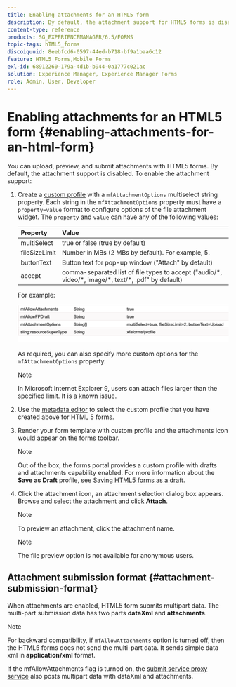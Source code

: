 ```yaml
---
title: Enabling attachments for an HTML5 form
description: By default, the attachment support for HTML5 forms is disabled.
content-type: reference
products: SG_EXPERIENCEMANAGER/6.5/FORMS
topic-tags: hTML5_forms
discoiquuid: 8eebfcd6-0597-44ed-b718-bf9a1baa6c12
feature: HTML5 Forms,Mobile Forms
exl-id: 68912260-179a-4d1b-b944-0a1777c021ac
solution: Experience Manager, Experience Manager Forms
role: Admin, User, Developer
---
```

# Enabling attachments for an HTML5 form {#enabling-attachments-for-an-html-form}

You can upload, preview, and submit attachments with HTML5 forms. By default, the attachment support is disabled. To enable the attachment support:

1. Create a [custom profile](/help/forms/using/custom-profile.md) with a `mfAttachmentOptions` multiselect string property. Each string in the `mfAttachmentOptions` property must have a `property=value` format to configure options of the file attachment widget. The `property` and `value` can have any of the following values:

   | Property | Value |
   |--- |---|
   | multiSelect| true or false (true by default) |
   | fileSizeLimit | Number in MBs (2 MBs by default). For example, 5. |
   | buttonText | Button text for pop-up window ("Attach" by default)|
   | accept | comma-separated list of file types to accept ("audio/&ast;, video/&ast;, image/&ast;, text/&ast;, .pdf" by default)  |

   For example:

   ![configure options](assets/mfAttachmentOptions.png)

   As required, you can also specify more custom options for the `mfAttachmentOptions` property.

   >[!NOTE]
   >
   >In Microsoft Internet Explorer 9, users can attach files larger than the specified limit. It is a known issue.

1. Use the [metadata editor](/help/forms/using/manage-form-metadata.md) to select the custom profile that you have created above for HTML 5 forms.
1. Render your form template with custom profile and the attachments icon would appear on the forms toolbar.

   >[!NOTE]
   >
   >Out of the box, the forms portal provides a custom profile with drafts and attachments capability enabled. For more information about the **Save as Draft** profile, see [Saving HTML5 forms as a draft](/help/forms/using/saving-html5-form-draft.md).

1. Click the attachment icon, an attachment selection dialog box appears. Browse and select the attachment and click **Attach**.

   >[!NOTE]
   >
   >To preview an attachment, click the attachment name.

   >[!NOTE]
   >
   >The file preview option is not available for anonymous users.

## Attachment submission format {#attachment-submission-format}

When attachments are enabled, HTML5 form submits multipart data. The multi-part submission data has two parts **dataXml** and **attachments**.

>[!NOTE]
>
>For backward compatibility, if `mfAllowAttachments` option is turned off, then the HTML5 forms does not send the multi-part data. It sends simple data xml in **application/xml** format.

If the mfAllowAttachments flag is turned on, the [submit service proxy service](/help/forms/using/service-proxy.md) also posts multipart data with dataXml and attachments.
